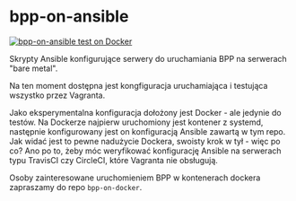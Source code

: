 # bpp-on-ansible

[![bpp-on-ansible test on Docker](https://github.com/iplweb/bpp-on-ansible/actions/workflows/tests.yml/badge.svg)](https://github.com/iplweb/bpp-on-ansible/actions/workflows/tests.yml)

Skrypty Ansible konfigurujące serwery do uruchamiania BPP na serwerach "bare metal".

Na ten moment dostępna jest kongfiguracja uruchamiająca i testująca wszystko przez Vagranta.

Jako eksperymentalna konfiguracja dołożony jest Docker - ale jedynie do testów. Na Dockerze najpierw uruchomiony jest kontener z systemd,
następnie konfigurowany jest on konfiguracją Ansible zawartą w tym repo. Jak widać jest to pewne nadużycie Dockera,
swoisty krok w tył - więc po co? Ano po to, żeby móc weryfikować konfigurację Ansible na serwerach typu TravisCI
czy CircleCI, które Vagranta nie obsługują.

Osoby zainteresowane uruchomieniem BPP w kontenerach dockera zapraszamy do repo `bpp-on-docker`. 
